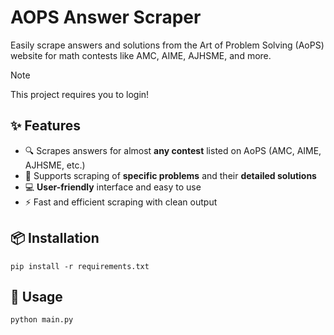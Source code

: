 # AOPS Answer Scraper
Easily scrape answers and solutions from the Art of Problem Solving (AoPS) website for math contests like AMC, AIME, AJHSME, and more.

> [!NOTE]
> This project requires you to login!

## ✨ Features
- 🔍 Scrapes answers for almost **any contest** listed on AoPS (AMC, AIME, AJHSME, etc.)
- 📌 Supports scraping of **specific problems** and their **detailed solutions**
- 💻 **User-friendly** interface and easy to use
- ⚡ Fast and efficient scraping with clean output

## 📦 Installation
```pip install -r requirements.txt```

## 🚀 Usage
```python main.py```
